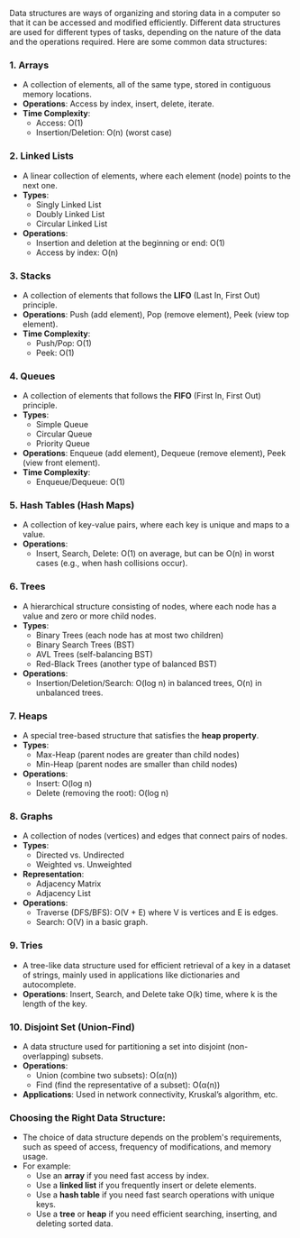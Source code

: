Data structures are ways of organizing and storing data in a computer so that it can be accessed and modified efficiently. Different data structures are used for different types of tasks, depending on the nature of the data and the operations required. Here are some common data structures:

### 1. **Arrays**
   - A collection of elements, all of the same type, stored in contiguous memory locations.
   - **Operations**: Access by index, insert, delete, iterate.
   - **Time Complexity**:
     - Access: O(1)
     - Insertion/Deletion: O(n) (worst case)

### 2. **Linked Lists**
   - A linear collection of elements, where each element (node) points to the next one.
   - **Types**: 
     - Singly Linked List
     - Doubly Linked List
     - Circular Linked List
   - **Operations**:
     - Insertion and deletion at the beginning or end: O(1)
     - Access by index: O(n)
   
### 3. **Stacks**
   - A collection of elements that follows the **LIFO** (Last In, First Out) principle.
   - **Operations**: Push (add element), Pop (remove element), Peek (view top element).
   - **Time Complexity**:
     - Push/Pop: O(1)
     - Peek: O(1)
   
### 4. **Queues**
   - A collection of elements that follows the **FIFO** (First In, First Out) principle.
   - **Types**:
     - Simple Queue
     - Circular Queue
     - Priority Queue
   - **Operations**: Enqueue (add element), Dequeue (remove element), Peek (view front element).
   - **Time Complexity**:
     - Enqueue/Dequeue: O(1)
   
### 5. **Hash Tables (Hash Maps)**
   - A collection of key-value pairs, where each key is unique and maps to a value.
   - **Operations**:
     - Insert, Search, Delete: O(1) on average, but can be O(n) in worst cases (e.g., when hash collisions occur).
   
### 6. **Trees**
   - A hierarchical structure consisting of nodes, where each node has a value and zero or more child nodes.
   - **Types**:
     - Binary Trees (each node has at most two children)
     - Binary Search Trees (BST)
     - AVL Trees (self-balancing BST)
     - Red-Black Trees (another type of balanced BST)
   - **Operations**:
     - Insertion/Deletion/Search: O(log n) in balanced trees, O(n) in unbalanced trees.
   
### 7. **Heaps**
   - A special tree-based structure that satisfies the **heap property**.
   - **Types**:
     - Max-Heap (parent nodes are greater than child nodes)
     - Min-Heap (parent nodes are smaller than child nodes)
   - **Operations**:
     - Insert: O(log n)
     - Delete (removing the root): O(log n)
   
### 8. **Graphs**
   - A collection of nodes (vertices) and edges that connect pairs of nodes.
   - **Types**:
     - Directed vs. Undirected
     - Weighted vs. Unweighted
   - **Representation**:
     - Adjacency Matrix
     - Adjacency List
   - **Operations**:
     - Traverse (DFS/BFS): O(V + E) where V is vertices and E is edges.
     - Search: O(V) in a basic graph.

### 9. **Tries**
   - A tree-like data structure used for efficient retrieval of a key in a dataset of strings, mainly used in applications like dictionaries and autocomplete.
   - **Operations**: Insert, Search, and Delete take O(k) time, where k is the length of the key.
   
### 10. **Disjoint Set (Union-Find)**
   - A data structure used for partitioning a set into disjoint (non-overlapping) subsets.
   - **Operations**:
     - Union (combine two subsets): O(α(n))
     - Find (find the representative of a subset): O(α(n))
   - **Applications**: Used in network connectivity, Kruskal’s algorithm, etc.

### Choosing the Right Data Structure:
- The choice of data structure depends on the problem's requirements, such as speed of access, frequency of modifications, and memory usage.
- For example:
  - Use an **array** if you need fast access by index.
  - Use a **linked list** if you frequently insert or delete elements.
  - Use a **hash table** if you need fast search operations with unique keys.
  - Use a **tree** or **heap** if you need efficient searching, inserting, and deleting sorted data.

